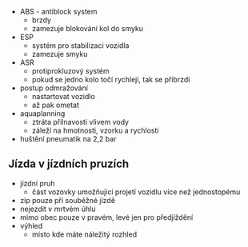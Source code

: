 - ABS - antiblock system
  - brzdy
  - zamezuje blokování kol do smyku
- ESP
  - systém pro stabilizaci vozidla
  - zamezuje smyku
- ASR
  - protiprokluzový systém
  - pokud se jedno kolo točí rychleji, tak se přibrzdí
- postup odmražování
  - nastartovat vozidlo
  - až pak ometat
- aquaplanning
  - ztráta přilnavosti vlivem vody
  - záleží na hmotnosti, vzorku a rychlosti
- huštění pneumatik na 2,2 bar

## Jízda v jízdních pruzích

- jízdní pruh
  - část vozovky umožňující projetí vozidlu více než jednostopému
- zip pouze při souběžné jízdě
- nejezdit v mrtvém úhlu
- mimo obec pouze v pravém, levé jen pro předjíždění
- výhled
  - místo kde máte náležitý rozhled
